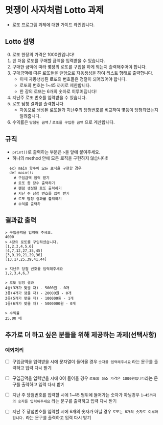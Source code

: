 # 멋쟁이 사자처럼 Lotto 과제
- 로또 프로그램 과제에 대한 가이드 라인입니다.

## Lotto 설명
0. 로또 한장의 가격은 1000원입니다!
1. 맨 처음 로또를 구매할 금액을 입력받을 수 있습니다.
2. 구매한 금액에 따라 몇장의 로또를 구입을 하게 되는지 출력해주어야 합니다.
3. 구매금액에 따른 로또들을 랜덤으로 자동생성을 하여 리스트 형태로 출력합니다.
    - 이때 자동생성된 로또의 번호들은 정렬이 되어있어야 합니다.
    - 로또의 번호는 1~45 까지로 제한합니다.
    - 한 장의 로또는 6개의 숫자로 이루어집니다!
4. 지난주 로또 번호를 입력받을 수 있습니다.
5. 로또 담청 결과를 출력합니다.
    - 자동으로 생성된 로또들과 지난주의 당첨번호를 비교하여 몇등이 당첨되었는지 알려줍니다.
6. 수익률은 `당첨된 금액` / `로또를 구입한 금액` 으로 계산합니다.

## 규칙
- `print()`로 출력하는 부분은 `>`을 앞에 붙여주세요.
- 하나의 method 안에 모든 로직을 구현하지 않습니다!!
```
  ex) main 함수에 모든 로직을 구현할 경우 
  def main():
    # 구입금액 입력 받기
    # 로또 총 장수 출력하기
    # 랜덤 생성된 로또 출력하기
    # 지난 주 당첨 번호를 입력 받기 
    # 로또 담청 결과를 출력하기
    # 수익률 출력하
 ```

## 결과값 출력
```
> 구입금액을 입력해 주세요.
4000
> 4장의 로또를 구입하셨습니다.
[1,2,3,4,5,6]
[4,7,12,27,35,45]
[3,9,19,21,29,36]
[13,17,25,39,41,44]

> 지난주 당첨 번호를 입력해주세요
1,2,3,4,6,7

> 로또 담청 결과
4등(3개가 맞을 때) - 5000원 - 0개
3등(4개가 맞을 때) - 20000원 - 0개
2등(5개가 맞을 때) - 100000원 - 1개
1등(6개가 맞을 때) - 5000000원 - 0개

> 수익률
25.00 배
```

## 추가로 더 하고 싶은 분들을 위해 제공하는 과제(선택사항)
### 예외처리
- [ ] 구입금액을 입력받을 시에 문자열이 들어올 경우 `숫자를 입력해주세요` 라는 문구를 출력하고 입력 다시 받기
- [ ] 구입금액을 입력받을 시에 0이 들어올 경우 `로또의 최소 가격은 1000원입니다`라는 문구를 출력하고 입력 다시 받기
- [ ] 지난 주 당첨번호를 입력할 시에 1~45 범위에 들어가는 숫자가 아닐경우 `1~45까지의 숫자를 입력해주세요` 라는 문구를 출력하고 입력 다시 받기
- [ ] 지난 주 당첨번호를 입력할 시에 6개의 숫자가 아닐 경우 `로또는 6개의 숫자로 이루어집니다.` 라는 문구를 출력하고 입력 다시 받기

